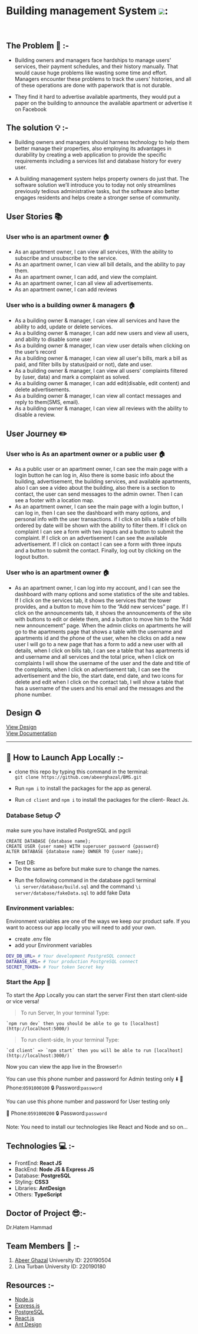 # Building management System ![](https://i.imgur.com/mhUt79q.png):
<br />

## **The Problem** :no_entry_sign: :-

- Building owners and managers face hardships to manage users' services, their payment schedules, and their history manually. That would cause huge problems like wasting some time and effort. Managers encounter these problems to track the users' histories, and all of these operations are done with paperwork that is not durable.

- They find it hard to advertise available apartments, they would put a paper on the building to announce the available apartment or advertise it on Facebook

## **The solution** :bulb: :-

- Building owners and managers should harness technology to help them better manage their properties, also employing its advantages in durability by creating a web application to provide the specific requirements including a services list and database history for every user.

- A building management system helps property owners do just that. The software solution we’ll introduce you to today not only streamlines previously tedious administrative tasks, but the software also better engages residents and helps create a stronger sense of community. 

## **User Stories** :books: 

### **User who is an apartment owner** :house:
- As an apartment owner, I can view all services, With the ability to subscribe and unsubscribe to the service.
- As an apartment owner, I can view all bill details, and the ability to pay them.
- As an apartment owner, I can add, and view the complaint.
- As an apartment owner, I can all view all advertisements.
- As an apartment owner, I can add reviews



### **User who is a building owner & managers** :house:

- As a building owner & manager, I can view all services and have the ability to add, update or delete services.
- As a building owner & manager, I can add new users and view all users, and ability to disable some user
- As a building owner & manager, I can view user details when clicking on the user’s record
- As a building owner & manager, I can view all user's bills, mark a bill as paid, and filter bills by status(paid or not), date and user.
- As a building owner & manager, I can view all users' complaints filtered by (user, data) and mark a complaint as solved.
- As a building owner & manager, I can add edit(disable, edit content) and delete advertisements.
- As a building owner & manager, I can view all contact messages and reply to them(SMS, email).
- As a building owner & manager, I can view all reviews with the ability to disable a review.


## **User Journey**  :pencil2:

### **User who is As an apartment owner or a public user** :house:

- As a public user or an apartment owner, I can see the main page with a login button he can log in, Also there is some basic info about the building, advertisement, the building services, and available apartments, also I can see a video about the building, also there is a section to contact, the user can send messages to the admin owner. Then I can see a footer with a location map.
- As an apartment owner, I can see the main page with a login button, I can log in, then I can see the dashboard with many options, and personal info with the user transactions. if I click on bills a table of bills ordered by date will be shown with the ability to filter them. If I click on complaint I can see a form with two inputs and a button to submit the complaint. If I click on an advertisement I can see the available advertisement. If I click on contact I can see a form with three inputs and a button to submit the contact. Finally, log out by clicking on the logout button.

### **User who is an apartment owner** :house:

- As an apartment owner, I can log into my account, and I can see the dashboard with many options and some statistics of the site and tables. If I click on the services tab, it shows the services that the tower provides, and a button to move him to the “Add new services” page. If I click on the announcements tab, it shows the announcements of the site with buttons to edit or delete them, and a button to move him to the “Add new announcement” page. When the admin clicks on apartments he will go to the apartments page that shows a table with the username and apartments id and the phone of the user, when he clicks on add a new user I will go to a new page that has a form to add a new user with all details, when I click on bills tab, I can see a table that has apartments id and username and all services and the total price, when I click on complaints I will show the username of the user and the date and title of the complaints, when I click on advertisement tab, I can see the advertisement and the bio, the start date, end date, and two icons for delete and edit when I click on the contact tab, I will show a table that has a username of the users and his email and the messages and the phone number.

## **Design** :recycle:

[View Design](https://www.figma.com/design/4wyCkzIUAvSMcwpVkKeJ3i/BMS?node-id=0-1&node-type=canvas) <br />
[View Documentation](https://docs.google.com/document/d/1aXlo1j7gs1-2OnGikyDRACQjDWBx8ujZe8uQtWl5oWg/edit?usp=sharing)


------------------------

## :pushpin: **How to Launch App Locally** :- 

*  clone this repo by typing this command in the terminal:  
`git clone https://github.com/abeerghazal/BMS.git`

*  Run `npm i` to install the packages for the app as general.

*  Run `cd client` and `npm i` to install the packages for the client- React Js.

### Database Setup  :clipboard: 

make sure you have installed PostgreSQL and pgcli 

```sql=
CREATE DATABASE {database name};
CREATE USER {user name} WITH superuser password {password}
ALTER DATABASE {database name} OWNER TO {user name};
```
- Test DB:
- Do the same as before but make sure to change the names.

* Run the following command in the database pgcli terminal  
`\i server/database/build.sql`
and the command 
`\i server/database/fakeData.sql`
to add fake Data

### **Environment variables:**
Environment variables are one of the ways we keep our product safe. If you want to access our app locally you will need to add your own.
- create .env file
- add your Environment variables
```sh
DEV_DB_URL= # Your development PostgreSQL connect
DATABASE_URL= # Your production PostgreSQL connect
SECRET_TOKEN= # Your token Secret key
```

### Start the App :electric_plug:

To start the App Locally you can start the server First then start client-side or vice versa!
> To run Server, In your terminal Type: 

    `npm run dev` then you should be able to go to [localhost](http://localhost:5000/) 
> To run client-side, In your terminal Type:    

    `cd client` => `npm start` then you will be able to run [localhost](http://localhost:3000/) 

Now you can view the app live in the Browser!:fire: 

You can use this phone number and password for Admin testing only :arrow_down: 
:iphone: Phone:`0591000100` 
:lock: Password:`password`

You can use this phone number and password for User testing only

:iphone: Phone:`0591000200` 
:lock: Password:`password`

Note: You need to install our technologies like React and Node and so on...

## **Technologies** :computer: :-
- FrontEnd: **React JS**
- BackEnd: **Node JS & Express JS**
- Database: **PostgreSQL**
- Styling: **CSS3**
- Libraries: **AntDesign**
- Others: **TypeScript**

## **Doctor of Project** :sunglasses::-

Dr.Hatem Hammad

## **Team Members** 👥 :- 
1. [Abeer Ghazal](https://github.com/abeerghazal) University ID: 220190504
2. Lina Turban University ID: 220190180
 
## **Resources** :-

- [Node.js](https://nodejs.org/en/)
- [Express.js](http://expressjs.com/)
- [PostgreSQL](https://www.postgresql.org/)
- [React.js](https://reactjs.org/)
- [Ant Design](https://ant.design/)